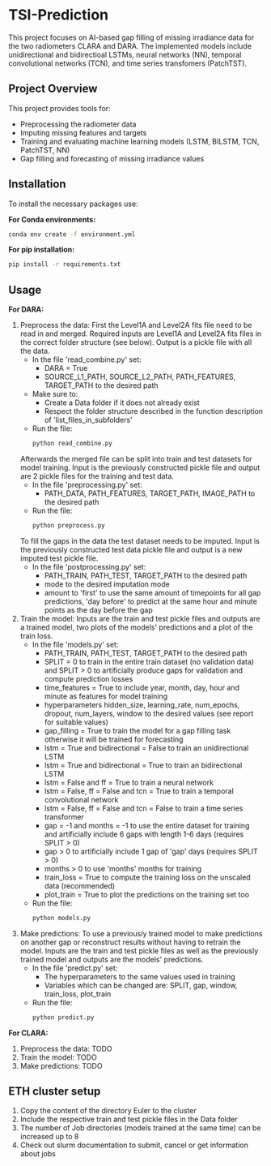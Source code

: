 # TSI-Prediction

This project focuses on AI-based gap filling of missing irradiance data for the two radiometers CLARA and DARA. The implemented models include unidirectional and bidirectioal LSTMs, neural networks (NN), temporal convolutional networks (TCN), and time series transfomers (PatchTST). 

## Project Overview

This project provides tools for:
- Preprocessing the radiometer data
- Imputing missing features and targets
- Training and evaluating machine learning models (LSTM, BILSTM, TCN, PatchTST, NN)
- Gap filling and forecasting of missing irradiance values

## Installation

To install the necessary packages use:

**For Conda environments:**
```sh
conda env create -f environment.yml
```

**For pip installation:**
```sh
pip install -r requirements.txt
```

## Usage

**For DARA:**

1. Preprocess the data:
    First the Level1A and Level2A fits file need to be read in and merged. Required inputs are Level1A and Level2A fits files in the correct folder structure (see below). Output is a pickle file with all the data.
    - In the file 'read_combine.py' set:
        - DARA = True
        - SOURCE_L1_PATH, SOURCE_L2_PATH, PATH_FEATURES, TARGET_PATH to the desired path
    - Make sure to:
        - Create a Data folder if it does not already exist
        - Respect the folder structure described in the function description of 'list_files_in_subfolders'
    - Run the file: 
        ```sh
        python read_combine.py
        ```
    Afterwards the merged file can be split into train and test datasets for model training. Input is the previously constructed pickle file and output are 2 pickle files for the training and test data. 
    - In the file 'preprocessing.py' set:
        - PATH_DATA, PATH_FEATURES, TARGET_PATH, IMAGE_PATH to the desired path
    - Run the file: 
        ```sh
        python preprocess.py
        ```
    To fill the gaps in the data the test dataset needs to be imputed. Input is the previously constructed test data pickle file and output is a new imputed test pickle file.
    - In the file 'postprocessing.py' set:
        - PATH_TRAIN, PATH_TEST, TARGET_PATH to the desired path
        - mode to the desired imputation mode
        - amount to 'first' to use the same amount of timepoints for all gap predictions, 'day before' to predict at the same hour and minute points as the day before the gap
2. Train the model:
    Inputs are the train and test pickle files and outputs are a trained model, two plots of the models' predictions and a plot of the train loss. 
    - In the file 'models.py' set:
        - PATH_TRAIN, PATH_TEST, TARGET_PATH to the desired path
        - SPLIT = 0 to train in the entire train dataset (no validation data) and SPLIT > 0 to artificially produce gaps for validation and compute prediction losses
        - time_features = True to include year, month, day, hour and minute as features for model training
        - hyperparameters hidden_size, learning_rate, num_epochs, dropout, num_layers, window to the desired values (see report for suitable values)
        - gap_filling = True to train the model for a gap filling task otherwise it will be trained for forecasting
        - lstm = True and bidirectional = False to train an unidirectional LSTM
        - lstm = True and bidirectional = True to train an bidirectional LSTM
        - lstm = False and ff = True to train a neural network
        - lstm = False, ff = False and tcn = True to train a temporal convolutional network
        - lstm = False, ff = False and tcn = False to train a time series transformer
        - gap = -1 and months = -1 to use the entire dataset for training and artificially include 6 gaps with length 1-6 days (requires SPLIT > 0)
        - gap > 0 to artificially include 1 gap of 'gap' days (requires SPLIT > 0)
        - months > 0 to use 'months' months for training
        - train_loss = True to compute the training loss on the unscaled data (recommended)
        - plot_train = True to plot the predictions on the training set too
    - Run the file: 
        ```sh
        python models.py
        ```
3. Make predictions:
    To use a previously trained model to make predictions on another gap or reconstruct results without having to retrain the model. Inputs are the train and test pickle files as well as the previously trained model and outputs are the models' predictions.
    - In the file 'predict.py' set:
        - The hyperparameters to the same values used in training
        - Variables which can be changed are: SPLIT, gap, window, train_loss, plot_train
    - Run the file: 
        ```sh
        python predict.py
        ```

**For CLARA:**

1. Preprocess the data:
    TODO
2. Train the model:
    TODO
3. Make predictions:
    TODO

## ETH cluster setup

1. Copy the content of the directory Euler to the cluster
2. Include the respective train and test pickle files in the Data folder
3. The number of Job directories (models trained at the same time) can be increased up to 8
4. Check out slurm documentation to submit, cancel or get information about jobs